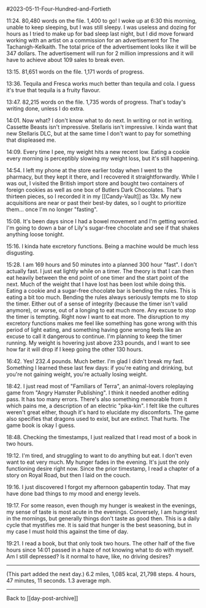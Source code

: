 #2023-05-11-Four-Hundred-and-Fortieth

11:24.  80,480 words on the file.  1,400 to go!  I woke up at 6:30 this morning, unable to keep sleeping, but I was still sleepy.  I was useless and dozing for hours as I tried to make up for bad sleep last night, but I did move forward working with an artist on a commission for an advertisement for The Tachanigh-Kelkaith.  The total price of the advertisement looks like it will be 347 dollars.  The advertisement will run for 2 million impressions and it will have to achieve about 109 sales to break even.

13:15.  81,651 words on the file.  1,171 words of progress.

13:36.  Tequila and Fresca works much better than tequila and cola.  I guess it's true that tequila is a fruity flavour.

13:47.  82,215 words on the file.  1,735 words of progress.  That's today's writing done, unless I do extra.

14:01.  Now what?  I don't know what to do next.  In writing or not in writing.  Cassette Beasts isn't impressive.  Stellaris isn't impressive.  I kinda want that new Stellaris DLC, but at the same time I don't want to pay for something that displeased me.

14:09.  Every time I pee, my weight hits a new recent low.  Eating a cookie every morning is perceptibly slowing my weight loss, but it's still happening.

14:54.  I left my phone at the store earlier today when I went to the pharmacy, but they kept it there, and I recovered it straightforwardly.  While I was out, I visited the British import store and bought two containers of foreign cookies as well as one box of Butlers Dark Chocolates.  That's thirteen pieces, so I recorded it in my [[Candy-Vault]] as 13x.  My new acquisitions are near or past their best-by dates, so I ought to prioritize them... once I'm no longer "fasting".

15:08.  It's been days since I had a bowel movement and I'm getting worried.  I'm going to down a bar of Lily's sugar-free chocolate and see if that shakes anything loose tonight.

15:16.  I kinda hate excretory functions.  Being a machine would be much less disgusting.

15:28.  I am 169 hours and 50 minutes into a planned 300 hour "fast".  I don't actually fast.  I just eat lightly while on a timer.  The theory is that I can then eat heavily between the end point of one timer and the start point of the next.  Much of the weight that I have lost has been lost while doing this.  Eating a cookie and a sugar-free chocolate bar is bending the rules.  This is eating a bit too much.  Bending the rules always seriously tempts me to stop the timer.  Either out of a sense of integrity (because the timer isn't valid anymore), or worse, out of a longing to eat much more.  Any excuse to stop the timer is tempting.  Right now I want to eat more.  The disruption to my excretory functions makes me feel like something has gone wrong with this period of light eating, and something having gone wrong feels like an excuse to call it dangerous to continue.  I'm planning to keep the timer running.  My weight is hovering just above 233 pounds, and I want to see how far it will drop if I keep going the other 130 hours.

16:42.  Yes!  232.4 pounds.  Much better.  I'm glad I didn't break my fast.  Something I learned these last few days: if you're eating and drinking, but you're not gaining weight, you're actually losing weight.

18:42.  I just read most of "Familiars of Terra", an animal-lovers roleplaying game from "Angry Hamster Publishing".  I think it needed another editing pass.  It has too many errors.  There's also something memorable from it which pains me, a description of an electric "pika-kin".  I felt like the cultures weren't great either, though it's hard to elucidate my discomforts.  The game also specifies that dragons used to exist, but are extinct.  That hurts.  The game book is okay I guess.

18:48.  Checking the timestamps, I just realized that I read most of a book in two hours.

19:12.  I'm tired, and struggling to want to do anything but eat.  I don't even want to eat very much.  My hunger fades in the evening.  It's just the only functioning desire right now.  Since the prior timestamp, I read a chapter of a story on Royal Road, but then I laid on the couch.

19:16.  I just discovered I forgot my afternoon gabapentin today.  That may have done bad things to my mood and energy levels.

19:17.  For some reason, even though my hunger is weakest in the evenings, my sense of taste is most acute in the evenings.  Conversely, I am hungriest in the mornings, but generally things don't taste as good then.  This is a daily cycle that mystifies me.  It is said that hunger is the best seasoning, but in my case I must hold this against the time of day.

19:21.  I read a book, but that only took two hours.  The other half of the five hours since 14:01 passed in a haze of not knowing what to do with myself.  Am I still depressed?  Is it normal to have, like, no driving desires?

---
(This part added the next day.)  6.2 miles, 1,085 kcal, 21,798 steps.  4 hours, 47 minutes, 11 seconds.  1.3 average mph.

---
Back to [[day-post-archive]]
